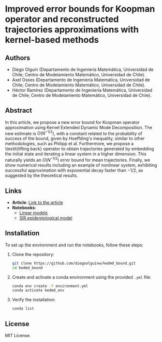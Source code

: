 # Improved error bounds for Koopman operator and reconstructed trajectories approximations with kernel-based methods

## Authors
- Diego Olguín (Departamento de Ingeniería Matemática, Universidad de Chile; Centro de Modelamiento Matemático, Universidad de Chile).
- Axel Osses (Departamento de Ingeniería Matemática, Universidad de Chile; Centro de Modelamiento Matemático, Universidad de Chile).
- Héctor Ramírez (Departamento de Ingeniería Matemática, Universidad de Chile; Centro de Modelamiento Matemático, Universidad de Chile).

## Abstract
In this article, we propose a new error bound for Koopman operator approximation using Kernel Extended Dynamic Mode Decomposition. The new estimate is $O(N^{-1/2})$, with a constant related to the probability of success of the bound, given by Hoeffding's inequality, similar to other methodologies, such as Philipp et al. Furthermore, we propose a \textit{lifting back} operator to obtain trajectories generated by embedding the initial state and iterating a linear system in a higher dimension. This naturally yields an $O(N^{-1/2})$ error bound for mean trajectories. Finally, we show numerical results including an example of nonlinear system, exhibiting successful approximation with exponential decay faster than $-1/2$, as suggested by the theoretical results. 

## Links
- **Article**: [Link to the article](#)
- **Notebooks**:  
    - [Linear models](notebooks/linear.ipynb)
    - [SIR epidemiological model](notebooks/SIR.ipynb) 

## Installation
To set up the environment and run the notebooks, follow these steps:

1. Clone the repository:
    ```bash
    git clone https://github.com/diegoolguinw/kedmd_bound.git
    cd kedmd_bound
    ```

2. Create and activate a conda environment using the provided `.yml` file:
    ```bash
    conda env create -f environment.yml
    conda activate kedmd_env
    ```

3. Verify the installation:
    ```bash
    conda list
    ```

## License
MIT License.
